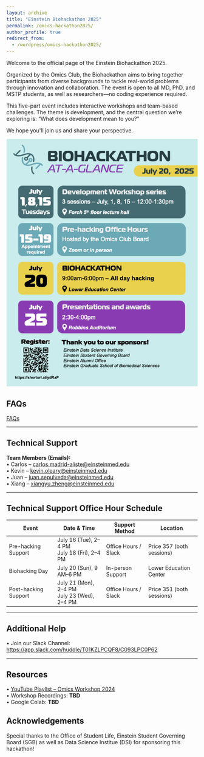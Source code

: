 ```yaml
---
layout: archive
title: "Einstein Biohackathon 2025"
permalink: /omics-hackathon2025/
author_profile: true
redirect_from:
  - /wordpress/omics-hackathon2025/
---
```



Welcome to the official page of the Einstein Biohackathon 2025.

Organized by the Omics Club, the Biohackathon aims to bring together participants from diverse backgrounds to tackle real-world problems through innovation and collaboration. The event is open to all MD, PhD, and MSTP students, as well as researchers—no coding experience required.

This five-part event includes interactive workshops and team-based challenges. The theme is development, and the central question we’re exploring is: “What does development mean to you?”

We hope you'll join us and share your perspective.


 ![Omics Hackathon Flyer](/images/Biohackathon_Flyer.png)



## FAQs
[FAQs](https://docs.google.com/document/d/1XuYHQF3yGem8wmNqxUW1tVc268r4UHlVoXTsaWrW81Y/edit?usp=sharing)


---

## Technical Support

**Team Members (Emails):**  
• Carlos – [carlos.madrid-aliste@einsteinmed.edu](mailto:carlos.madrid-aliste@einsteinmed.edu)  
• Kevin – [kevin.oleary@einsteinmed.edu](mailto:kevin.oleary@einsteinmed.edu)  
• Juan – [juan.sepulveda@einsteinmed.edu](mailto:juan.sepulveda@einsteinmed.edu)  
• Xiang – [xiangyu.zheng@einsteinmed.edu](mailto:xiangyu.zheng@einsteinmed.edu)

---

## Technical Support Office Hour Schedule

| **Event**            | **Date & Time**                                       | **Support Method**     | **Location**                  |
|----------------------|--------------------------------------------------------|-------------------------|-------------------------------|
| Pre-hacking Support  | July 16 (Tue), 2–4 PM  <br> July 18 (Fri), 2–4 PM      | Office Hours / Slack    | Price 357 (both sessions)     |
| Biohacking Day       | July 20 (Sun), 9 AM–6 PM                               | In-person Support       | Lower Education Center        |
| Post-hacking Support | July 21 (Mon), 2–4 PM  <br> July 23 (Wed), 2–4 PM      | Office Hours / Slack    | Price 351 (both sessions)     |

---

## Additional Help

• Join our Slack Channel: https://app.slack.com/huddle/T01KZLPCQF8/C093LPC0P62

---

##  Resources

• [YouTube Playlist – Omics Workshop 2024](https://www.youtube.com/playlist?list=PLYwHdvhxrSjv_UXR5kI6L0zCBoQvrvcmj)  
• Workshop Recordings: **TBD**  
• Google Colab: **TBD**



## Acknowledgements

Special thanks to the Office of Student Life, Einstein Student Governing Board (SGB) as well as Data Science Institue (DSI) for sponsoring this hackathon!


